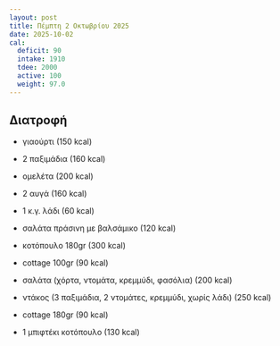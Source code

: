 ```yaml
---
layout: post
title: Πέμπτη 2 Οκτωβρίου 2025
date: 2025-10-02
cal:
  deficit: 90
  intake: 1910
  tdee: 2000
  active: 100
  weight: 97.0
---
```


## Διατροφή

- γιαούρτι (150 kcal)
- 2 παξιμάδια (160 kcal)
- ομελέτα (200 kcal)
- 2 αυγά (160 kcal)
- 1 κ.γ. λάδι (60 kcal)

- σαλάτα πράσινη με βαλσάμικο (120 kcal)

- κοτόπουλο 180gr (300 kcal)
- cottage 100gr (90 kcal)
- σαλάτα (χόρτα, ντομάτα, κρεμμύδι, φασόλια) (200 kcal)


- ντάκος (3 παξιμάδια, 2 ντομάτες, κρεμμύδι, χωρίς λάδι) (250 kcal)
- cottage 180gr (90 kcal)
- 1 μπιφτέκι κοτόπουλο (130 kcal)




<!---  ![pic](/pics/2025-10-02/yogurt.jpg)<br> -->
